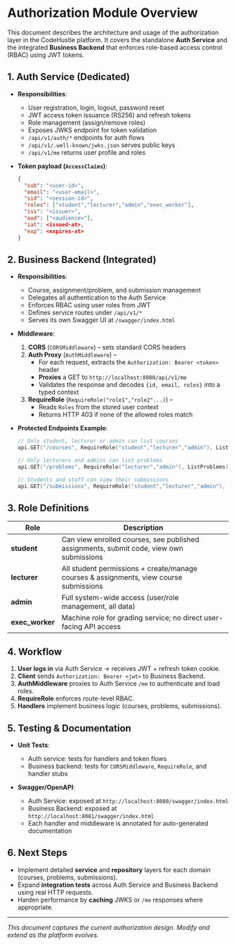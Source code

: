 # Authorization Module Overview

This document describes the architecture and usage of the authorization layer in the CodeHustle platform. It covers the standalone **Auth Service** and the integrated **Business Backend** that enforces role-based access control (RBAC) using JWT tokens.

## 1. Auth Service (Dedicated)

- **Responsibilities**:
  - User registration, login, logout, password reset
  - JWT access token issuance (RS256) and refresh tokens
  - Role management (assign/remove roles)
  - Exposes JWKS endpoint for token validation
  - `/api/v1/auth/*` endpoints for auth flows
  - `/api/v1/.well-known/jwks.json` serves public keys
  - `/api/v1/me` returns user profile and roles

- **Token payload (`AccessClaims`)**:
  ```json
  {
    "sub": "<user-id>",
    "email": "<user-email>",
    "sid": "<session-id>",
    "roles": ["student","lecturer","admin","exec_worker"],
    "iss": "<issuer>",
    "aud": ["<audience>"],
    "iat": <issued-at>,
    "exp": <expires-at>
  }
  ```

## 2. Business Backend (Integrated)

- **Responsibilities**:
  - Course, assignment/problem, and submission management
  - Delegates all authentication to the Auth Service
  - Enforces RBAC using user roles from JWT
  - Defines service routes under `/api/v1/*`
  - Serves its own Swagger UI at `/swagger/index.html`

- **Middleware**:
  1. **CORS** (`CORSMiddleware`) – sets standard CORS headers
  2. **Auth Proxy** (`AuthMiddleware`) –
     - For each request, extracts the `Authorization: Bearer <token>` header
     - **Proxies** a GET to `http://localhost:8080/api/v1/me`
     - Validates the response and decodes `{id, email, roles}` into a typed context
  3. **RequireRole** (`RequireRole("role1","role2"...)`) –
     - Reads `Roles` from the stored user context
     - Returns HTTP 403 if none of the allowed roles match

- **Protected Endpoints Example**:
  ```go
  // Only student, lecturer or admin can list courses
  api.GET("/courses", RequireRole("student","lecturer","admin"), ListCourses)

  // Only lecturers and admins can list problems
  api.GET("/problems", RequireRole("lecturer","admin"), ListProblems)

  // Students and staff can view their submissions
  api.GET("/submissions", RequireRole("student","lecturer","admin"), ListSubmissions)
  ```

## 3. Role Definitions

| Role         | Description                                             |
|--------------|---------------------------------------------------------|
| **student**  | Can view enrolled courses, see published assignments, submit code, view own submissions |
| **lecturer** | All student permissions + create/manage courses & assignments, view course submissions |
| **admin**    | Full system-wide access (user/role management, all data) |
| **exec_worker** | Machine role for grading service; no direct user-facing API access |

## 4. Workflow

1. **User logs in** via Auth Service → receives JWT + refresh token cookie.
2. **Client** sends `Authorization: Bearer <jwt>` to Business Backend.
3. **AuthMiddleware** proxies to Auth Service `/me` to authenticate and load roles.
4. **RequireRole** enforces route-level RBAC.
5. **Handlers** implement business logic (courses, problems, submissions).

## 5. Testing & Documentation

- **Unit Tests**:
  - Auth service: tests for handlers and token flows
  - Business backend: tests for `CORSMiddleware`, `RequireRole`, and handler stubs

- **Swagger/OpenAPI**:
  - Auth Service: exposed at `http://localhost:8080/swagger/index.html`
  - Business Backend: exposed at `http://localhost:8081/swagger/index.html`
  - Each handler and middleware is annotated for auto-generated documentation

## 6. Next Steps

- Implement detailed **service** and **repository** layers for each domain (courses, problems, submissions).
- Expand **integration tests** across Auth Service and Business Backend using real HTTP requests.
- Harden performance by **caching** JWKS or `/me` responses where appropriate.

---
*This document captures the current authorization design. Modify and extend as the platform evolves.* 